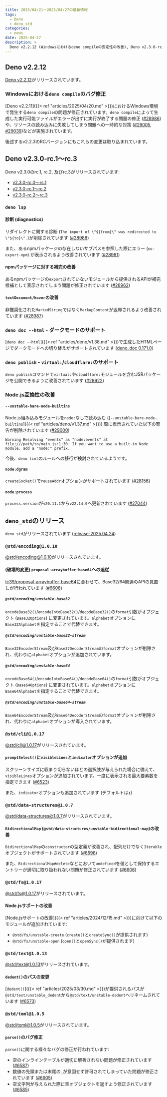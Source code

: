 ```yaml
---
title: 2025/04/21〜2025/04/27の最新情報
tags:
  - Deno
  - deno_std
categories:
  - news
date: 2025-04-27
description: >
  Deno v2.2.12 (Windowsにおけるdeno compileの安定性の改善), Deno v2.3.0-rc.1〜rc.3 (deno lsp - npmパッケージのサブパスに関する振る舞いの改善, , deno doc --html - ダークモードのサポート, Node.js組み込みモジュールを`node:`なしで読み込んだ際の警告が削除), deno_stdのリリース (@std/encoding@1.0.10 - Base32/64関連APIの`proposal-arraybuffer-base64`への追従, @std/cli@1.0.17 - `promptSelect`へ`visibleLines`オプションが追加, @std/data-structures@1.0.7 - `BidirectionalMap`の改善, @std/fs@1.0.17 - Node.jsサポートの改善, @std/text@1.0.13 - `dedent`のパスが変更, @std/toml@1.0.5 - `parse`のバグ修正)
---
```


## Deno v2.2.12

[Deno v2.2.12](https://github.com/denoland/deno/releases/tag/v2.2.12)がリリースされています。

### Windowsにおける`deno compile`のバグ修正

[Deno v2.2.11]({{< ref "articles/2025/04/20.md" >}})におけるWindows環境で発生する`deno compile`の問題が修正されています。`deno compile`によって生成した実行可能ファイルがエラーが出ずに実行が終了する問題の修正 ([#28986](https://github.com/denoland/deno/pull/28986))や、リソースの読み込みに失敗してしまう問題への一時的な対策 ([#29005](https://github.com/denoland/deno/pull/29005), [#29039](https://github.com/denoland/deno/pull/29039))などが実施されています。

後述するv2.2.3のRCバージョンにもこれらの変更は取り込まれています。

## Deno v2.3.0-rc.1〜rc.3

Deno v2.3.0のrc.1, rc.2, 及びrc.3がリリースされています:

- [v2.3.0-rc.0〜rc.1](https://github.com/denoland/deno/compare/c1e037b8161a3901fe062045b030f8562cadfe6f...ff6fe8254cc9084e26e3804e3061e65abbe9cd9d)
- [v2.3.0-rc.1〜rc.2](https://github.com/denoland/deno/compare/ff6fe8254cc9084e26e3804e3061e65abbe9cd9d...4f5ac0acfc0e5395cd62ecb5278df71d5a4e86eb)
- [v2.3.0-rc.2〜rc.3](https://github.com/denoland/deno/compare/4f5ac0acfc0e5395cd62ecb5278df71d5a4e86eb...e1329df448e626664b414a0a6890fba3a16c23fe)

### `deno lsp`

#### 診断 (diagnostics)

リダイレクトに関する診断 (`The import of \"${from}\" was redirected to \"${to}\".`)が削除されています ([#28988](https://github.com/denoland/deno/pull/28988))

また、あるnpmパッケージの存在しないサブパスを参照した際にエラー (`no-export-npm`) が表示されるよう改善されています ([#28981](https://github.com/denoland/deno/pull/28981))

#### npmパッケージに対する補完の改善

あるnpmパッケージの`export`されていないモジュールから提供されるAPIが補完候補として表示されてしまう問題が修正されています ([#28962](https://github.com/denoland/deno/pull/28962))

#### `textDocument/hover`の改善

非推奨化された`MarkedString`ではなく`MarkupContent`が返却されるよう改善されています ([#28987](https://github.com/denoland/deno/pull/28987))

### `deno doc --html` - ダークモードのサポート

[`deno doc --html`]({{< ref "articles/deno/v1.38.md" >}})で生成したHTMLページでダークモードへの切り替えがサポートされています ([deno_doc 0.171.0](https://github.com/denoland/deno_doc/releases/tag/0.171.0))

### `deno publish` - `virtual:`/`cloudflare:`のサポート

`deno publish`コマンドで`virtual:`や`cloudflare:`モジュールを含むJSRパッケージを公開できるように改善されています ([#28922](https://github.com/denoland/deno/pull/28922))

### Node.js互換性の改善

#### `--unstable-bare-node-builtins`

Node.js組み込みモジュールを`node:`なしで読み込む ([`--unstable-bare-node-builtins`]({{< ref "articles/deno/v1.37.md" >}})) 際に表示されていた以下の警告が削除されています ([#29000](https://github.com/denoland/deno/pull/29000))
 
```shell
Warning Resolving "events" as "node:events" at file:///path/to/main.js:1:30. If you want to use a built-in Node module, add a "node:" prefix.
```

今後、`deno lint`のルールへの移行が検討されているようです。

#### `node:dgram`

`createSocket()`で`reuseAddr`オプションがサポートされています ([#28156](https://github.com/denoland/deno/pull/28156))

#### `node:process`

`process.version`が`v20.11.1`から`v22.14.0`へ更新されています ([#27044](https://github.com/denoland/deno/pull/27044))

## `deno_std`のリリース

`deno_std`がリリースされています ([release-2025.04.24](https://github.com/denoland/std/releases/tag/release-2025.04.24))

### `@std/encoding@1.0.10`

[@std/encoding@1.0.10](https://jsr.io/@std/encoding@1.0.10)がリリースされています。

#### (**破壊的変更**) `proposal-arraybuffer-base64`への追従

[tc39/proposal-arraybuffer-base64](https://github.com/tc39/proposal-arraybuffer-base64)に合わせて、Base32/64関連のAPIの見直しが行われています ([#6608](https://github.com/denoland/std/pull/6608))

##### `@std/encoding/unstable-base32`

`encodeBase32()`/`encodeIntoBase32()`/`decodeBase32()`の`format`引数がオブジェクト (`Base32Options`) に変更されています。`alphabet`オプションに`Base32Alphabet`を指定することで代替できます。

##### `@std/encoding/unstable-base32-stream`

`Base32EncoderStream`及び`Base32DecoderStream`の`format`オプションが削除され、代わりに`alphabet`オプションが追加されています。

##### `@std/encoding/unstable-base64`

`encodeBase64()`/`encodeIntoBase64()`/`decodeBase64()`の`format`引数がオブジェクト (`Base64Options`) に変更されています。`alphabet`オプションに`Base64Alphabet`を指定することで代替できます。

##### `@std/encoding/unstable-base64-stream`

`Base64EncoderStream`及び`Base64DecoderStream`の`format`オプションが削除され、代わりに`alphabet`オプションが導入されています。

### `@std/cli@1.0.17`

[@std/cli@1.0.17](https://jsr.io/@std/cli@1.0.17)がリリースされています。

#### `promptSelect()`に`visibleLines`と`indicator`オプションが追加

スクリーンサイズに収まり切らないほどの選択肢が与えられた場合に備えて、`visibleLines`オプションが追加されています。一度に表示される最大要素数を指定できます ([#6523](https://github.com/denoland/std/pull/6523))

また、`indicator`オプションも追加されています (デフォルトは`❯`)

### `@std/data-structures@1.0.7`

[@std/data-structures@1.0.7](https://jsr.io/@std/data-structures@1.0.7)がリリースされています。

#### `BidirectionalMap` (`@std/data-structures/unstable-bidirectional-map`)の改善

`BidirectionalMap`の`constructor`の型定義が改善され、配列だけでなく`Iterable`オブジェクトがサポートされています ([#6598](https://github.com/denoland/std/pull/6598))

また、`BidirectionalMap#delete`などにおいて`undefined`を値として保持するエントリーが適切に取り扱われない問題が修正されています ([#6606](https://github.com/denoland/std/pull/6606))

### `@std/fs@1.0.17`

[@std/fs@1.0.17](https://jsr.io/@std/fs@1.0.17)がリリースされています。

#### Node.jsサポートの改善

[Node.jsサポートの改善]({{< ref "articles/2024/12/15.md" >}})に向けて以下のモジュールが追加されています:

- `@std/fs/unstable-create` (`create()`と`createSync()`が提供されます)
- `@std/fs/unstable-open` (`open()`と`openSync()`が提供されます)

### `@std/text@1.0.13`

[@std/text@1.0.13](https://jsr.io/@std/text@1.0.13)がリリースされています。

#### `dedent()`のパスの変更

[`dedent()`]({{< ref "articles/2025/03/30.md" >}})が提供されるパスが`@std/text/unstable_dedent`から`@std/text/unstable-dedent`へリネームされています ([#6573](https://github.com/denoland/std/pull/6573))

### `@std/toml@1.0.5`

[@std/toml@1.0.5](https://jsr.io/@std/toml@1.0.5)がリリースされています。

#### `parse()`のバグ修正

`parse()`に関する様々なバグの修正が行われています:

- 空のインラインテーブルが適切に解析されない問題が修正されています ([#6587](https://github.com/denoland/std/pull/6587))
- 数値の先頭または末尾の`_`が意図せず許可されてしまっていた問題が修正されています ([#6605](https://github.com/denoland/std/pull/6605))
- 空文字列が与えられた際に空オブジェクトを返すよう修正されています ([#6585](https://github.com/denoland/std/pull/6585))
